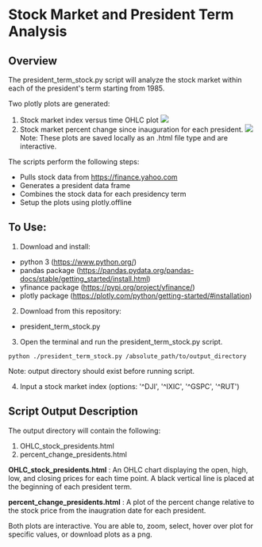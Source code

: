 # Stock Market and President Term Analysis
## Overview

The president_term_stock.py script will analyze the stock market within each of the president's term starting from 1985. 

Two plotly plots are generated: 
1. Stock market index versus time OHLC plot
![](https://github.com/aylindincer/Stock_Market_Analysis/blob/master/examples/OHLC_stock_presidents.png) 
2. Stock market percent change since inauguration for each president.
![](https://github.com/aylindincer/Stock_Market_Analysis/blob/master/examples/percent_change_presidents.png) 
Note: These plots are saved locally as an .html file type and are interactive.

The scripts perform the following steps:
- Pulls stock data from https://finance.yahoo.com
- Generates a president data frame
- Combines the stock data for each presidency term
- Setup the plots using plotly.offline

## To Use:
1. Download and install:
- python 3 (https://www.python.org/)
- pandas package (https://pandas.pydata.org/pandas-docs/stable/getting_started/install.html)
- yfinance package (https://pypi.org/project/yfinance/)
- plotly package (https://plotly.com/python/getting-started/#installation)

2. Download from this repository:
 - president_term_stock.py

3. Open the terminal and run the president_term_stock.py script.
```
python ./president_term_stock.py /absolute_path/to/output_directory
```
Note:  output directory should exist before running script.

4. Input a stock market index (options: '^DJI', '^IXIC', '^GSPC', '^RUT')

## Script Output Description

The output directory will contain the following: 
1.	OHLC_stock_presidents.html
2.	percent_change_presidents.html

**OHLC_stock_presidents.html**
: An OHLC chart displaying the open, high, low, and closing prices for each time point. A black vertical line is placed at the beginning of each president term.

**percent_change_presidents.html**
: A plot of the percent change relative to the stock price from the inaugration date for each president.

Both plots are interactive.  You are able to, zoom, select, hover over plot for specific values, or download plots as a png.
